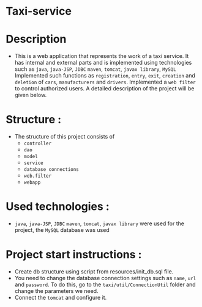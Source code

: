 # Taxi-service

# Description
- This is a web application that represents the work of a taxi service. It has internal and external parts and is implemented using technologies such as `java`, `java-JSP`, `JDBC` `maven`, `tomcat`, `javax library`, `MySQL`
  Implemented such functions as `registration`, `entry`, `exit`, `creation` and `deletion` of `cars`, `manufacturers` and `drivers`. Implemented a `web filter` to control authorized users.
  A detailed description of the project will be given below.

# Structure : 
- The structure of this project consists of
  - `controller`
  - `dao`
  - `model`
  - `service`
  - `database connections`
  - `web.filter`
  - `webapp`
  

# Used technologies : 
- `java`, `java-JSP`, `JDBC` `maven`, `tomcat`, `javax library` were used for the project, the `MySQL` database was used


# Project start instructions :
  - Create db structure using script from resources/init_db.sql file. 
  - You need to change the database connection settings such as `name`, `url` and `password`. To do this, go to the 
  `taxi/util/ConnectionUtil` folder and change the parameters we need.
  - Connect the `tomcat` and configure it.